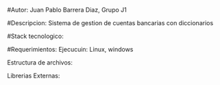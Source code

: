 #Autor: Juan Pablo Barrera Diaz, Grupo J1

#Descripcion: Sistema de gestion de cuentas bancarias con diccionarios

#Stack tecnologico:

#Requerimientos:
Ejecucuin: Linux, windows

Estructura de archivos:

Librerias Externas: